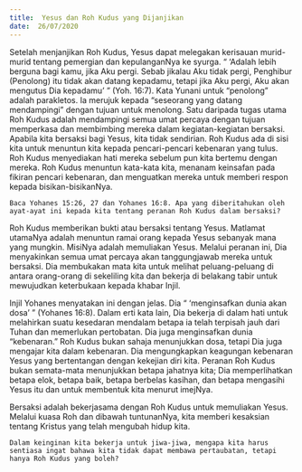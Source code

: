 ```yaml
---
title:  Yesus dan Roh Kudus yang Dijanjikan
date:  26/07/2020
---
```


Setelah menjanjikan Roh Kudus, Yesus dapat melegakan kerisauan murid-murid tentang pemergian dan kepulanganNya ke syurga. “ ‘Adalah lebih berguna bagi kamu, jika Aku pergi. Sebab jikalau Aku tidak pergi, Penghibur (Penolong) itu tidak akan datang kepadamu, tetapi jika Aku pergi, Aku akan mengutus Dia kepadamu’ ” (Yoh. 16:7). Kata Yunani untuk “penolong” adalah parakletos. Ia merujuk kepada “seseorang yang datang mendampingi” dengan tujuan untuk menolong. Satu daripada tugas utama Roh Kudus adalah mendampingi semua umat percaya dengan tujuan memperkasa dan membimbing mereka dalam kegiatan-kegiatan bersaksi. Apabila kita bersaksi bagi Yesus, kita tidak sendirian. Roh Kudus ada di sisi kita untuk menuntun kita kepada pencari-pencari kebenaran yang tulus. Roh Kudus menyediakan hati mereka sebelum pun kita bertemu dengan mereka. Roh Kudus menuntun kata-kata kita, menanam keinsafan pada fikiran pencari kebenaran, dan menguatkan mereka untuk memberi respon kepada bisikan-bisikanNya.

`Baca Yohanes 15:26, 27 dan Yohanes 16:8. Apa yang diberitahukan oleh ayat-ayat ini kepada kita tentang peranan Roh Kudus dalam bersaksi?`

Roh Kudus memberikan bukti atau bersaksi tentang Yesus. Matlamat utamaNya adalah menuntun ramai orang kepada Yesus sebanyak mana yang mungkin. MisiNya adalah memuliakan Yesus. Melalui peranan ini, Dia menyakinkan semua umat percaya akan tanggungjawab mereka untuk bersaksi. Dia membukakan mata kita untuk melihat peluang-peluang di antara orang-orang di sekeliling kita dan bekerja di belakang tabir untuk mewujudkan keterbukaan kepada khabar Injil.

Injil Yohanes menyatakan ini dengan jelas. Dia “ ‘menginsafkan dunia akan dosa’ ” (Yohanes 16:8). Dalam erti kata lain, Dia bekerja di dalam hati untuk melahirkan suatu kesedaran mendalam betapa ia telah terpisah jauh dari Tuhan dan memerlukan pertobatan. Dia juga menginsafkan dunia “kebenaran.” Roh Kudus bukan sahaja menunjukkan dosa, tetapi Dia juga mengajar kita dalam kebenaran. Dia mengungkapkan keagungan kebenaran Yesus yang bertentangan dengan kekejian diri kita. Peranan Roh Kudus bukan semata-mata menunjukkan betapa jahatnya kita; Dia memperlihatkan betapa elok, betapa baik, betapa berbelas kasihan, dan betapa mengasihi Yesus itu dan untuk membentuk kita menurut imejNya.

Bersaksi adalah bekerjasama dengan Roh Kudus untuk memuliakan Yesus. Melalui kuasa Roh dan dibawah tuntunanNya, kita memberi kesaksian tentang Kristus yang telah mengubah hidup kita.

`Dalam keinginan kita bekerja untuk jiwa-jiwa, mengapa kita harus sentiasa ingat bahawa kita tidak dapat membawa pertaubatan, tetapi hanya Roh Kudus yang boleh?`